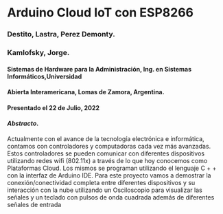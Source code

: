 # Arduino Cloud IoT con ESP8266
### Destito, Lastra, Perez Demonty.
### Kamlofsky, Jorge.
#### Sistemas de Hardware para la Administración, Ing. en Sistemas Informáticos,Universidad
#### Abierta Interamericana, Lomas de Zamora, Argentina.
#### Presentado el 22 de Julio, 2022
#### *Abstracto*. 
Actualmente con el avance de la tecnología electrónica e informática,
contamos con controladores y computadoras cada vez más avanzadas. Estos controladores se
pueden comunicar con diferentes dispositivos utilizando redes wifi (802.11x) a través de lo que
hoy conocemos como Plataformas Cloud. Los mismos se programan utilizando el lenguaje C + +
con la interfaz de Arduino IDE. Para este proyecto vamos a demostrar la conexión/conectividad
completa entre diferentes dispositivos y su interacción con la nube utilizando un Osciloscopio
para visualizar las señales y un teclado con pulsos de onda cuadrada además de diferentes
señales de entrada
